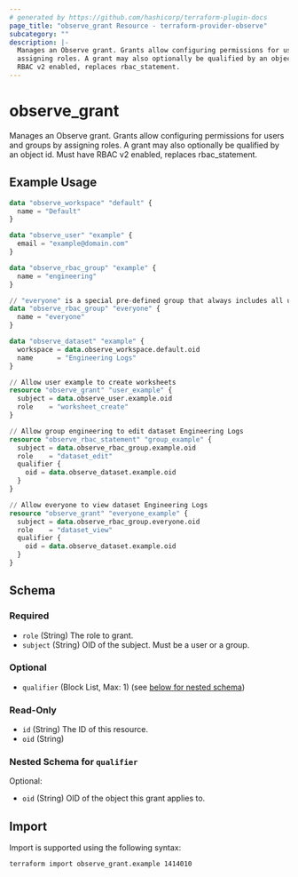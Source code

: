 ```yaml
---
# generated by https://github.com/hashicorp/terraform-plugin-docs
page_title: "observe_grant Resource - terraform-provider-observe"
subcategory: ""
description: |-
  Manages an Observe grant. Grants allow configuring permissions for users and groups by
  assigning roles. A grant may also optionally be qualified by an object id. Must have
  RBAC v2 enabled, replaces rbac_statement.
---
```

# observe_grant

Manages an Observe grant. Grants allow configuring permissions for users and groups by
assigning roles. A grant may also optionally be qualified by an object id. Must have
RBAC v2 enabled, replaces rbac_statement.
## Example Usage
```terraform
data "observe_workspace" "default" {
  name = "Default"
}

data "observe_user" "example" {
  email = "example@domain.com"
}

data "observe_rbac_group" "example" {
  name = "engineering"
}

// "everyone" is a special pre-defined group that always includes all users
data "observe_rbac_group" "everyone" {
  name = "everyone"
}

data "observe_dataset" "example" {
  workspace = data.observe_workspace.default.oid
  name      = "Engineering Logs"
}

// Allow user example to create worksheets
resource "observe_grant" "user_example" {
  subject = data.observe_user.example.oid
  role    = "worksheet_create"
}

// Allow group engineering to edit dataset Engineering Logs
resource "observe_rbac_statement" "group_example" {
  subject = data.observe_rbac_group.example.oid
  role    = "dataset_edit"
  qualifier {
    oid = data.observe_dataset.example.oid
  }
}

// Allow everyone to view dataset Engineering Logs
resource "observe_grant" "everyone_example" {
  subject = data.observe_rbac_group.everyone.oid
  role    = "dataset_view"
  qualifier {
    oid = data.observe_dataset.example.oid
  }
}
```
<!-- schema generated by tfplugindocs -->
## Schema

### Required

- `role` (String) The role to grant.
- `subject` (String) OID of the subject. Must be a user or a group.

### Optional

- `qualifier` (Block List, Max: 1) (see [below for nested schema](#nestedblock--qualifier))

### Read-Only

- `id` (String) The ID of this resource.
- `oid` (String)

<a id="nestedblock--qualifier"></a>
### Nested Schema for `qualifier`

Optional:

- `oid` (String) OID of the object this grant applies to.
## Import
Import is supported using the following syntax:
```shell
terraform import observe_grant.example 1414010
```
